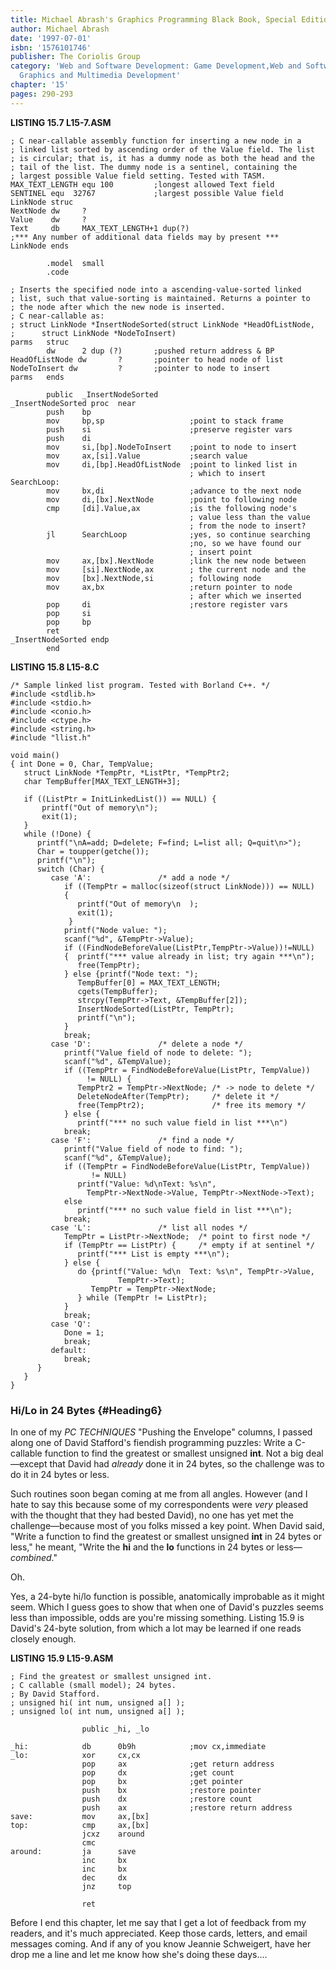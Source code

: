 ```yaml
---
title: Michael Abrash's Graphics Programming Black Book, Special Edition
author: Michael Abrash
date: '1997-07-01'
isbn: '1576101746'
publisher: The Coriolis Group
category: 'Web and Software Development: Game Development,Web and Software Development:
  Graphics and Multimedia Development'
chapter: '15'
pages: 290-293
---
```


**LISTING 15.7 L15-7.ASM**

    ; C near-callable assembly function for inserting a new node in a
    ; linked list sorted by ascending order of the Value field. The list
    ; is circular; that is, it has a dummy node as both the head and the
    ; tail of the list. The dummy node is a sentinel, containing the
    ; largest possible Value field setting. Tested with TASM.
    MAX_TEXT_LENGTH equ 100         ;longest allowed Text field
    SENTINEL equ  32767             ;largest possible Value field
    LinkNode struc
    NextNode dw     ?
    Value    dw     ?
    Text     db     MAX_TEXT_LENGTH+1 dup(?)
    ;*** Any number of additional data fields may by present ***
    LinkNode ends

            .model  small
            .code

    ; Inserts the specified node into a ascending-value-sorted linked
    ; list, such that value-sorting is maintained. Returns a pointer to
    ; the node after which the new node is inserted.
    ; C near-callable as:
    ; struct LinkNode *InsertNodeSorted(struct LinkNode *HeadOfListNode,
    ;      struct LinkNode *NodeToInsert)
    parms   struc
            dw      2 dup (?)       ;pushed return address & BP
    HeadOfListNode dw       ?       ;pointer to head node of list
    NodeToInsert dw         ?       ;pointer to node to insert
    parms   ends

            public  _InsertNodeSorted
    _InsertNodeSorted proc  near
            push    bp
            mov     bp,sp                   ;point to stack frame
            push    si                      ;preserve register vars
            push    di
            mov     si,[bp].NodeToInsert    ;point to node to insert
            mov     ax,[si].Value           ;search value
            mov     di,[bp].HeadOfListNode  ;point to linked list in
                                            ; which to insert
    SearchLoop:
            mov     bx,di                   ;advance to the next node
            mov     di,[bx].NextNode        ;point to following node
            cmp     [di].Value,ax           ;is the following node's
                                            ; value less than the value
                                            ; from the node to insert?
            jl      SearchLoop              ;yes, so continue searching
                                            ;no, so we have found our
                                            ; insert point
            mov     ax,[bx].NextNode        ;link the new node between
            mov     [si].NextNode,ax        ; the current node and the
            mov     [bx].NextNode,si        ; following node
            mov     ax,bx                   ;return pointer to node
                                            ; after which we inserted
            pop     di                      ;restore register vars
            pop     si
            pop     bp
            ret
    _InsertNodeSorted endp
            end

**LISTING 15.8 L15-8.C**

    /* Sample linked list program. Tested with Borland C++. */
    #include <stdlib.h>
    #include <stdio.h>
    #include <conio.h>
    #include <ctype.h>
    #include <string.h>
    #include "llist.h"

    void main()
    { int Done = 0, Char, TempValue;
       struct LinkNode *TempPtr, *ListPtr, *TempPtr2;
       char TempBuffer[MAX_TEXT_LENGTH+3];

       if ((ListPtr = InitLinkedList()) == NULL) {
           printf("Out of memory\n");
           exit(1);
       }
       while (!Done) {
          printf("\nA=add; D=delete; F=find; L=list all; Q=quit\n>");
          Char = toupper(getche());
          printf("\n");
          switch (Char) {
             case 'A':               /* add a node */
                if ((TempPtr = malloc(sizeof(struct LinkNode))) == NULL)
                {
                   printf("Out of memory\n  );
                   exit(1);
                 }
                printf("Node value: ");
                scanf("%d", &TempPtr->Value);
                if ((FindNodeBeforeValue(ListPtr,TempPtr->Value))!=NULL)
                {  printf("*** value already in list; try again ***\n");
                   free(TempPtr);
                } else {printf("Node text: ");
                   TempBuffer[0] = MAX_TEXT_LENGTH;
                   cgets(TempBuffer);
                   strcpy(TempPtr->Text, &TempBuffer[2]);
                   InsertNodeSorted(ListPtr, TempPtr);
                   printf("\n");
                }
                break;
             case 'D':               /* delete a node */
                printf("Value field of node to delete: ");
                scanf("%d", &TempValue);
                if ((TempPtr = FindNodeBeforeValue(ListPtr, TempValue))
                     != NULL) {
                   TempPtr2 = TempPtr->NextNode; /* -> node to delete */
                   DeleteNodeAfter(TempPtr);     /* delete it */
                   free(TempPtr2);               /* free its memory */
                } else {
                   printf("*** no such value field in list ***\n")
                break;
             case 'F':               /* find a node */
                printf("Value field of node to find: ");
                scanf("%d", &TempValue);
                if ((TempPtr = FindNodeBeforeValue(ListPtr, TempValue))
                      != NULL)
                   printf("Value: %d\nText: %s\n",
                     TempPtr->NextNode->Value, TempPtr->NextNode->Text);
                else
                   printf("*** no such value field in list ***\n");
                break;
             case 'L':               /* list all nodes */
                TempPtr = ListPtr->NextNode;  /* point to first node */
                if (TempPtr == ListPtr) {     /* empty if at sentinel */
                   printf("*** List is empty ***\n");
                } else {
                   do {printf("Value: %d\n  Text: %s\n", TempPtr->Value,
                            TempPtr->Text);
                      TempPtr = TempPtr->NextNode;
                   } while (TempPtr != ListPtr);
                }
                break;
             case 'Q':
                Done = 1;
                break;
             default:
                break;
          }
       }
    }

### Hi/Lo in 24 Bytes {#Heading6}

In one of my *PC TECHNIQUES* "Pushing the Envelope" columns, I passed
along one of David Stafford's fiendish programming puzzles: Write a
C-callable function to find the greatest or smallest unsigned **int**.
Not a big deal—except that David had *already* done it in 24 bytes, so
the challenge was to do it in 24 bytes or less.

Such routines soon began coming at me from all angles. However (and I
hate to say this because some of my correspondents were *very* pleased
with the thought that they had bested David), no one has yet met the
challenge—because most of you folks missed a key point. When David said,
"Write a function to find the greatest or smallest unsigned **int** in
24 bytes or less," he meant, "Write the **hi** and the **lo** functions
in 24 bytes or less—*combined*."

Oh.

Yes, a 24-byte hi/lo function is possible, anatomically improbable as it
might seem. Which I guess goes to show that when one of David's puzzles
seems less than impossible, odds are you're missing something. Listing
15.9 is David's 24-byte solution, from which a lot may be learned if one
reads closely enough.

**LISTING 15.9 L15-9.ASM**

    ; Find the greatest or smallest unsigned int.
    ; C callable (small model); 24 bytes.
    ; By David Stafford.
    ; unsigned hi( int num, unsigned a[] );
    ; unsigned lo( int num, unsigned a[] );

                    public _hi, _lo

    _hi:            db      0b9h            ;mov cx,immediate
    _lo:            xor     cx,cx
                    pop     ax              ;get return address
                    pop     dx              ;get count
                    pop     bx              ;get pointer
                    push    bx              ;restore pointer
                    push    dx              ;restore count
                    push    ax              ;restore return address
    save:           mov     ax,[bx]
    top:            cmp     ax,[bx]
                    jcxz    around
                    cmc
    around:         ja      save
                    inc     bx
                    inc     bx
                    dec     dx
                    jnz     top

                    ret

Before I end this chapter, let me say that I get a lot of feedback from
my readers, and it's much appreciated. Keep those cards, letters, and
email messages coming. And if any of you know Jeannie Schweigert, have
her drop me a line and let me know how she's doing these days....
